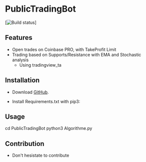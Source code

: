 PublicTradingBot
===

[![Build status](https://ci.appveyor.com/api/projects/status/bfktntbivg32e103?svg=true)]


Features
--------

- Open trades on Coinbase PRO, with TakeProfit Limit
- Trading based on Supports/Resistance with EMA and Stochastic analysis
  - Using tradingview_ta 



Installation
------------

- Download [GitHub](https://github.com/hugodemenez/PublicTradingBot).
  
- Install Requirements.txt with pip3:


Usage
-----
cd PublicTradingBot
python3 Algorithme.py

Contribution
------------

- Don't hesistate to contribute 


